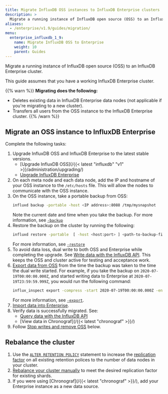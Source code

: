 ```yaml
---
title: Migrate InfluxDB OSS instances to InfluxDB Enterprise clusters
description: >
  Migrate a running instance of InfluxDB open source (OSS) to an InfluxDB Enterprise cluster.
aliases:
  - /enterprise/v1.9/guides/migration/
menu:
  enterprise_influxdb_1_9:
    name: Migrate InfluxDB OSS to Enterprise
    weight: 10
    parent: Guides
---
```


Migrate a running instance of InfluxDB open source (OSS) to an InfluxDB Enterprise cluster.

This guide assumes that you have a working InfluxDB Enterprise cluster.

{{% warn %}}
**Migrating does the following:**
- Deletes existing data in InfluxDB Enterprise data nodes (not applicable if you're migrating to a new cluster).
- Transfers all users from the OSS instance to the InfluxDB Enterprise cluster.
{{% /warn %}}

## Migrate an OSS instance to InfluxDB Enterprise

<!-- We recommend using this method to create a portable backup first. -->
<!-- This method lets you move data between OSS and Enterprise as you're testing the migration. -->

Complete the following tasks:

1. Upgrade InfluxDB OSS and InfluxDB Enterprise to the latest stable versions.
   - [Upgrade InfluxDB OSS](/{{< latest "influxdb" "v1" >}}/administration/upgrading/)
   - [Upgrade InfluxDB Enterprise](/enterprise_influxdb/v1.9/administration/upgrading/)
1. On each meta node and each data node,
   add the IP and hostname of your OSS instance to the `/etc/hosts` file.
   This will allow the nodes to communicate with the OSS instance.
1. On the OSS instance, take a portable backup from OSS:
   ```sh
   influxd backup -portable -host <IP address>:8088 /tmp/mysnapshot
   ```
   Note the current date and time when you take the backup.
   For more information, see [`-backup`](/enterprise_influxdb/v1.9/administration/backup-and-restore/#backup)
2. Restore the backup on the cluster by running the following:
   <!-- should be influxd-ctl -->
   ```sh
   influxd restore -portable  [ -host <host:port> ] <path-to-backup-files>
   ```
   For more information, see [`-restore`](/enterprise_influxdb/v1.9/administration/backup-and-restore/#restore)
3. To avoid data loss, dual write to both OSS and Enterprise while completing the upgrade.
   See [Write data with the InfluxDB API](/enterprise_influxdb/v1.9/guides/write_data/).
   This keeps the OSS and cluster active for testing and acceptance work.
4. [Export data from OSS](/enterprise_influxdb/v1.9/administration/backup-and-restore/#exporting-data)
   from the time the backup was taken to the time the dual write started.
   For example, if you take the backup on `2020-07-19T00:00:00.000Z`,
   and started writing data to Enterprise at `2020-07-19T23:59:59.999Z`,
   you would run the following command:
   ```sh
   influx_inspect export -compress -start 2020-07-19T00:00:00.000Z -end 2020-07-19T23:59:59.999Z`
   ```
   For more information, see [`-export`](/enterprise_influxdb/v1.9/tools/influx_inspect#export).
5. [Import data into Enterprise](/enterprise_influxdb/v1.9/administration/backup-and-restore/#importing-data).
6. Verify data is successfully migrated. See:
   - [Query data with the InfluxDB API](/enterprise_influxdb/v1.9/guides/query_data/)
   - [View data in Chronograf](/{{< latest "chronograf" >}}/)
7. Follow [Stop writes and remove OSS](#stop-writes-and-remove-oss) below.

<!--
### Migrate a data set with downtime

1. [Stop writes and remove OSS](#stop-writes-and-remove-oss)
2. [Back up OSS configuration](#back-up-oss-configuration)
3. [Add the upgraded OSS instance to the InfluxDB Enterprise cluster](#add-the-new-data-node-to-the-cluster)
4. [Add existing data nodes back to the cluster](#add-existing-data-nodes-back-to-the-cluster)
5. [Rebalance the cluster](#rebalance-the-cluster)

#### Stop writes and remove OSS

1. Stop all writes to the InfluxDB OSS instance.
2. Stop the `influxdb` service on the InfluxDB OSS instance.

    {{< code-tabs-wrapper >}}
    {{% code-tabs %}}
[sysvinit](#)
[systemd](#)
    {{% /code-tabs %}}
    {{% code-tab-content %}}
```bash
sudo service influxdb stop
```
    {{% /code-tab-content %}}
    {{% code-tab-content %}}
```bash
sudo systemctl stop influxdb
```
    {{% /code-tab-content %}}
    {{< /code-tabs-wrapper >}}

    Double check that the service is stopped.
    The following command should return nothing:

    ```bash
    ps ax | grep influxd
    ```

3. Remove the InfluxDB OSS package.

    {{< code-tabs-wrapper >}}
    {{% code-tabs %}}
[Debian & Ubuntu](#)
[RHEL & CentOS](#)
    {{% /code-tabs %}}
    {{% code-tab-content %}}
```bash
sudo apt-get remove influxdb
```
    {{% /code-tab-content %}}
    {{% code-tab-content %}}
```bash
sudo yum remove influxdb
```
    {{% /code-tab-content %}}
    {{< /code-tabs-wrapper >}}

#### Back up and migrate your InfluxDB OSS configuration file

1. **Back up your InfluxDB OSS configuration file**.
    If you have custom configuration settings for InfluxDB OSS, back up and save your configuration file.

    {{% warn %}}
Without a backup, you'll lose custom configuration settings when updating the InfluxDB binary.
    {{% /warn %}}

2. **Update the InfluxDB binary**.

    > Updating the InfluxDB binary overwrites the existing configuration file.
    > To keep custom settings, back up your configuration file.

    {{< code-tabs-wrapper >}}
    {{% code-tabs %}}
[Debian & Ubuntu](#)
[RHEL & CentOS](#)
    {{% /code-tabs %}}
    {{% code-tab-content %}}
```bash
wget https://dl.influxdata.com/enterprise/releases/influxdb-data_{{< latest-patch >}}-c{{< latest-patch >}}_amd64.deb
sudo dpkg -i influxdb-data_{{< latest-patch >}}-c{{< latest-patch >}}_amd64.deb
```
    {{% /code-tab-content %}}
    {{% code-tab-content %}}
```bash
wget https://dl.influxdata.com/enterprise/releases/influxdb-data-{{< latest-patch >}}_c{{< latest-patch >}}.x86_64.rpm
sudo yum localinstall influxdb-data-{{< latest-patch >}}_c{{< latest-patch >}}.x86_64.rpm
```
    {{% /code-tab-content %}}
    {{< /code-tabs-wrapper >}}

3. **Update the configuration file**.

    In `/etc/influxdb/influxdb.conf`:

    - set `hostname` to the full hostname of the data node
    - set `license-key` in the `[enterprise]` section to the license key you received on InfluxPortal
      **or** set `license-path` in the `[enterprise]` section to
      the local path to the JSON license file you received from InfluxData.

      {{% warn %}}
The `license-key` and `license-path` settings are mutually exclusive and one must remain set to an empty string.
      {{% /warn %}}

      ```toml
      # Hostname advertised by this host for remote addresses.
      # This must be accessible to all nodes in the cluster.
      hostname="<data-node-hostname>"

      [enterprise]
      # license-key and license-path are mutually exclusive,
      # use only one and leave the other blank
      license-key = "<your_license_key>"
      license-path = "/path/to/readable/JSON.license.file"
      ```

      {{% note %}}
Transfer any custom settings from the backup of your OSS configuration file
to the new Enterprise configuration file.
      {{% /note %}}

4. **Update the `/etc/hosts` file**.

    Add all meta and data nodes to the `/etc/hosts` file to allow the OSS instance
    to communicate with other nodes in the InfluxDB Enterprise cluster.

5. **Start the data node**.

    {{< code-tabs-wrapper >}}
    {{% code-tabs %}}
[sysvinit](#)
[systemd](#)
    {{% /code-tabs %}}
    {{% code-tab-content %}}
```bash
sudo service influxdb start
```
    {{% /code-tab-content %}}
    {{% code-tab-content %}}
```bash
sudo systemctl start influxdb
```
    {{% /code-tab-content %}}
    {{< /code-tabs-wrapper >}}

#### Add the new data node to the cluster

After you upgrade your OSS instance to InfluxDB Enterprise, add the node to your Enterprise cluster.

From a **meta** node in the cluster, run:

```bash
influxd-ctl add-data <new-data-node-hostname>:8088
```

The output should look like:

```bash
Added data node y at new-data-node-hostname:8088
```

#### Add existing data nodes back to the cluster

If you removed any existing data nodes from your InfluxDB Enterprise cluster,
add them back to the cluster.

1. From a **meta** node in the InfluxDB Enterprise cluster, run the following for
   **each data node**:

    ```bash
    influxd-ctl add-data <the-hostname>:8088
    ```

    It should output:

    ```bash
    Added data node y at the-hostname:8088
    ```

2. Verify that all nodes are now members of the cluster as expected:

    ```bash
    influxd-ctl show
    ```

Once added to the cluster, InfluxDB synchronizes data stored on the upgraded OSS
node with other data nodes in the cluster.
It may take a few minutes before the existing data is available.

-->
## Rebalance the cluster

1. Use the [`ALTER RETENTION POLICY`](/enterprise_influxdb/v1.9/query_language/manage-database/#modify-retention-policies-with-alter-retention-policy)
   statement to increase the [replication factor](/enterprise_influxdb/v1.9/concepts/glossary/#replication-factor)
   on all existing retention polices to the number of data nodes in your cluster.
2. [Rebalance your cluster manually](/enterprise_influxdb/v1.9/guides/rebalance/)
   to meet the desired replication factor for existing shards.
3. If you were using [Chronograf](/{{< latest "chronograf" >}}/),
   add your Enterprise instance as a new data source.
